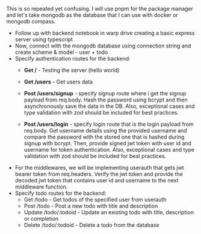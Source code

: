 This is so repeated yet confusing. I will use pnpm for the package manager and let's take mongodb as the database that I can use with docker or mongodb compass. 

- Follow up with backend notebook in warp drive creating a basic express server using typescript
- Now, connect with the mongodb database using connection string and create scheme & model - user + todo
- Specify authentication routes for the backend:
	- **Get /** - Testing the server (hello world)

	- **Get /users** - Get users data
	- **Post /users/signup** - specify signup route where i get the signup payload from req.body. Hash the password using bcrypt and then asynchronously save the data in the DB. Also, exceptional cases and type validation with zod should be included for best practices.
	- **Post /users/login** - specify login route that is the login payload from req.body. Get username details using the provided username and compare the password with the stored one that is hashed during signup with bcrypt. Then, provide signed jwt token with user id and username for token authentication. Also, exceptional cases and type validation with zod should be included for best practices.
- For the middlewares, we will be implementing userauth that gets jwt bearer token from req.headers. Verify the jwt token and provide the decoded jwt token that contains user id and username to the next middleware function.
- Specify todo routes for the backend:
	- Get /todo - Get todos of the specified user from userauth
	- Post /todo - Post a new todo with title and description
	- Update /todo/:todoid - Update an existing todo with title, description or completion
	- Delete /todo/:todoid - Delete a todo from the database
